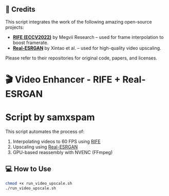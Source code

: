 ## 🙏 Credits

This script integrates the work of the following amazing open-source projects:

- **[RIFE (ECCV2022)](https://github.com/megvii-research/ECCV2022-RIFE)** by Megvii Research – used for frame interpolation to boost framerate.
- **[Real-ESRGAN](https://github.com/xinntao/Real-ESRGAN)** by Xintao et al. – used for high-quality video upscaling.

Please refer to their repositories for original code, papers, and licenses.



# 🎬 Video Enhancer - RIFE + Real-ESRGAN
# Script by samxspam
This script automates the process of:
1. Interpolating videos to 60 FPS using [RIFE](https://github.com/megvii-research/ECCV2022-RIFE)
2. Upscaling using [Real-ESRGAN](https://github.com/xinntao/Real-ESRGAN)
3. GPU-based reassembly with NVENC (FFmpeg)

## 💻 How to Use

```bash
chmod +x run_video_upscale.sh
./run_video_upscale.sh
